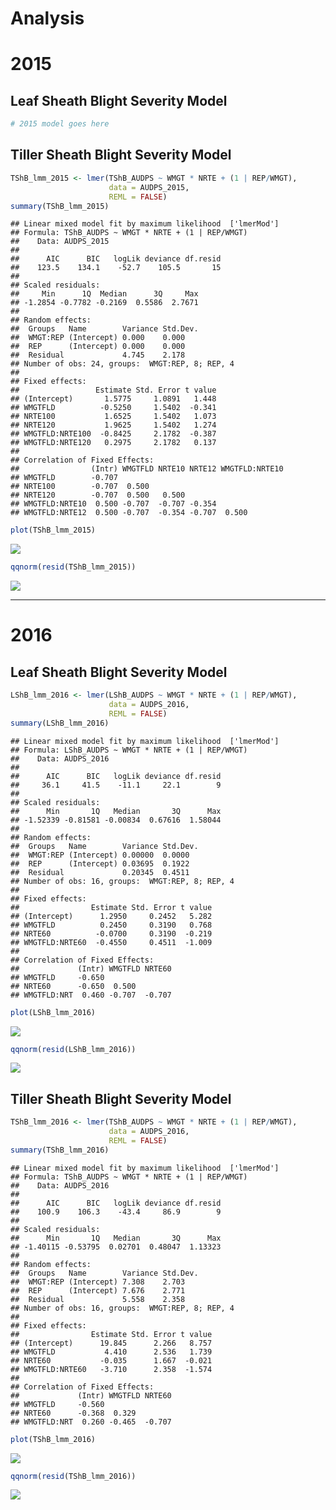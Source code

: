 Analysis
================

2015
====

Leaf Sheath Blight Severity Model
---------------------------------

``` r
# 2015 model goes here
```

Tiller Sheath Blight Severity Model
-----------------------------------

``` r
TShB_lmm_2015 <- lmer(TShB_AUDPS ~ WMGT * NRTE + (1 | REP/WMGT),
                      data = AUDPS_2015,
                      REML = FALSE)
summary(TShB_lmm_2015)
```

    ## Linear mixed model fit by maximum likelihood  ['lmerMod']
    ## Formula: TShB_AUDPS ~ WMGT * NRTE + (1 | REP/WMGT)
    ##    Data: AUDPS_2015
    ## 
    ##      AIC      BIC   logLik deviance df.resid 
    ##    123.5    134.1    -52.7    105.5       15 
    ## 
    ## Scaled residuals: 
    ##     Min      1Q  Median      3Q     Max 
    ## -1.2854 -0.7782 -0.2169  0.5586  2.7671 
    ## 
    ## Random effects:
    ##  Groups   Name        Variance Std.Dev.
    ##  WMGT:REP (Intercept) 0.000    0.000   
    ##  REP      (Intercept) 0.000    0.000   
    ##  Residual             4.745    2.178   
    ## Number of obs: 24, groups:  WMGT:REP, 8; REP, 4
    ## 
    ## Fixed effects:
    ##                 Estimate Std. Error t value
    ## (Intercept)       1.5775     1.0891   1.448
    ## WMGTFLD          -0.5250     1.5402  -0.341
    ## NRTE100           1.6525     1.5402   1.073
    ## NRTE120           1.9625     1.5402   1.274
    ## WMGTFLD:NRTE100  -0.8425     2.1782  -0.387
    ## WMGTFLD:NRTE120   0.2975     2.1782   0.137
    ## 
    ## Correlation of Fixed Effects:
    ##                (Intr) WMGTFLD NRTE10 NRTE12 WMGTFLD:NRTE10
    ## WMGTFLD        -0.707                                     
    ## NRTE100        -0.707  0.500                              
    ## NRTE120        -0.707  0.500   0.500                      
    ## WMGTFLD:NRTE10  0.500 -0.707  -0.707 -0.354               
    ## WMGTFLD:NRTE12  0.500 -0.707  -0.354 -0.707  0.500

``` r
plot(TShB_lmm_2015)
```

![](Analysis_files/figure-markdown_github/unnamed-chunk-2-1.png)

``` r
qqnorm(resid(TShB_lmm_2015))
```

![](Analysis_files/figure-markdown_github/unnamed-chunk-2-2.png)

------------------------------------------------------------------------

2016
====

Leaf Sheath Blight Severity Model
---------------------------------

``` r
LShB_lmm_2016 <- lmer(LShB_AUDPS ~ WMGT * NRTE + (1 | REP/WMGT),
                      data = AUDPS_2016,
                      REML = FALSE)
summary(LShB_lmm_2016)
```

    ## Linear mixed model fit by maximum likelihood  ['lmerMod']
    ## Formula: LShB_AUDPS ~ WMGT * NRTE + (1 | REP/WMGT)
    ##    Data: AUDPS_2016
    ## 
    ##      AIC      BIC   logLik deviance df.resid 
    ##     36.1     41.5    -11.1     22.1        9 
    ## 
    ## Scaled residuals: 
    ##      Min       1Q   Median       3Q      Max 
    ## -1.52339 -0.81581 -0.00834  0.67616  1.58044 
    ## 
    ## Random effects:
    ##  Groups   Name        Variance Std.Dev.
    ##  WMGT:REP (Intercept) 0.00000  0.0000  
    ##  REP      (Intercept) 0.03695  0.1922  
    ##  Residual             0.20345  0.4511  
    ## Number of obs: 16, groups:  WMGT:REP, 8; REP, 4
    ## 
    ## Fixed effects:
    ##                Estimate Std. Error t value
    ## (Intercept)      1.2950     0.2452   5.282
    ## WMGTFLD          0.2450     0.3190   0.768
    ## NRTE60          -0.0700     0.3190  -0.219
    ## WMGTFLD:NRTE60  -0.4550     0.4511  -1.009
    ## 
    ## Correlation of Fixed Effects:
    ##             (Intr) WMGTFLD NRTE60
    ## WMGTFLD     -0.650               
    ## NRTE60      -0.650  0.500        
    ## WMGTFLD:NRT  0.460 -0.707  -0.707

``` r
plot(LShB_lmm_2016)
```

![](Analysis_files/figure-markdown_github/unnamed-chunk-3-1.png)

``` r
qqnorm(resid(LShB_lmm_2016))
```

![](Analysis_files/figure-markdown_github/unnamed-chunk-3-2.png)

Tiller Sheath Blight Severity Model
-----------------------------------

``` r
TShB_lmm_2016 <- lmer(TShB_AUDPS ~ WMGT * NRTE + (1 | REP/WMGT),
                      data = AUDPS_2016,
                      REML = FALSE)
summary(TShB_lmm_2016)
```

    ## Linear mixed model fit by maximum likelihood  ['lmerMod']
    ## Formula: TShB_AUDPS ~ WMGT * NRTE + (1 | REP/WMGT)
    ##    Data: AUDPS_2016
    ## 
    ##      AIC      BIC   logLik deviance df.resid 
    ##    100.9    106.3    -43.4     86.9        9 
    ## 
    ## Scaled residuals: 
    ##      Min       1Q   Median       3Q      Max 
    ## -1.40115 -0.53795  0.02701  0.48047  1.13323 
    ## 
    ## Random effects:
    ##  Groups   Name        Variance Std.Dev.
    ##  WMGT:REP (Intercept) 7.308    2.703   
    ##  REP      (Intercept) 7.676    2.771   
    ##  Residual             5.558    2.358   
    ## Number of obs: 16, groups:  WMGT:REP, 8; REP, 4
    ## 
    ## Fixed effects:
    ##                Estimate Std. Error t value
    ## (Intercept)      19.845      2.266   8.757
    ## WMGTFLD           4.410      2.536   1.739
    ## NRTE60           -0.035      1.667  -0.021
    ## WMGTFLD:NRTE60   -3.710      2.358  -1.574
    ## 
    ## Correlation of Fixed Effects:
    ##             (Intr) WMGTFLD NRTE60
    ## WMGTFLD     -0.560               
    ## NRTE60      -0.368  0.329        
    ## WMGTFLD:NRT  0.260 -0.465  -0.707

``` r
plot(TShB_lmm_2016)
```

![](Analysis_files/figure-markdown_github/unnamed-chunk-4-1.png)

``` r
qqnorm(resid(TShB_lmm_2016))
```

![](Analysis_files/figure-markdown_github/unnamed-chunk-4-2.png)
